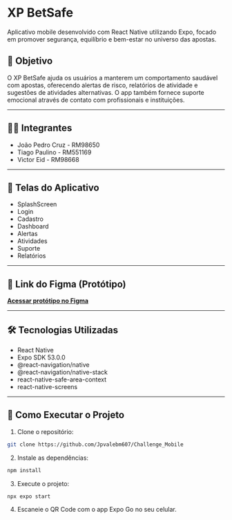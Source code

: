# XP BetSafe

Aplicativo mobile desenvolvido com React Native utilizando Expo, focado em promover segurança, equilíbrio e bem-estar no universo das apostas.

## 🎯 Objetivo

O XP BetSafe ajuda os usuários a manterem um comportamento saudável com apostas, oferecendo alertas de risco, relatórios de atividade e sugestões de atividades alternativas. O app também fornece suporte emocional através de contato com profissionais e instituições.

---

## 👨‍💻 Integrantes

- João Pedro Cruz - RM98650  
- Tiago Paulino - RM551169  
- Victor Eid - RM98668

---

## 📱 Telas do Aplicativo

- SplashScreen  
- Login  
- Cadastro  
- Dashboard  
- Alertas  
- Atividades  
- Suporte  
- Relatórios  

---

## 🔗 Link do Figma (Protótipo)

**[Acessar protótipo no Figma](https://www.figma.com/design/xWhKyEvi5rjKKLnAGkElSc/XP-BetSafe-%E2%80%94-Challenge-XP-%E2%80%94-Mobile-Development?m=auto&t=YDJVTR4zxDTkUdHZ-6)**

---

## 🛠️ Tecnologias Utilizadas

- React Native  
- Expo SDK 53.0.0  
- @react-navigation/native  
- @react-navigation/native-stack  
- react-native-safe-area-context  
- react-native-screens  

---

## 🚀 Como Executar o Projeto

1. Clone o repositório:
```bash
git clone https://github.com/Jpvalebm607/Challenge_Mobile
```

2. Instale as dependências:
```bash
npm install
```

3. Execute o projeto:
```bash
npx expo start
```

4. Escaneie o QR Code com o app Expo Go no seu celular.
